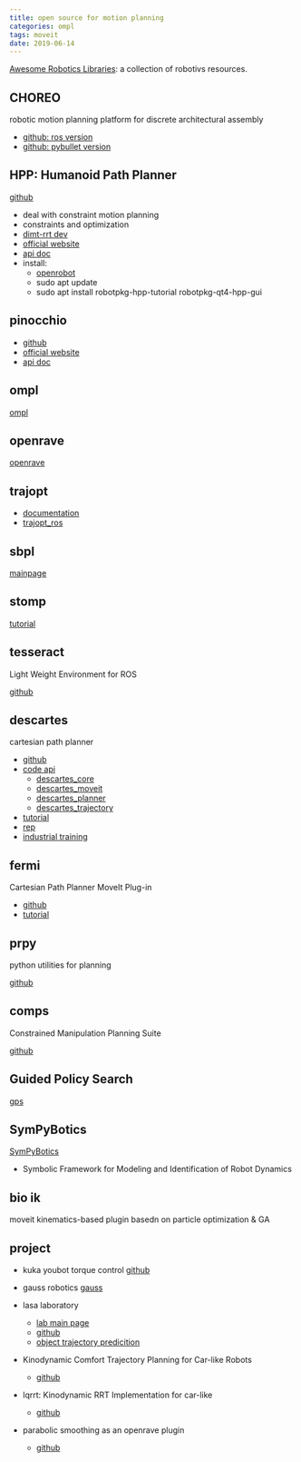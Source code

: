 ```yaml
---
title: open source for motion planning
categories: ompl
tags: moveit
date: 2019-06-14
---
```

[Awesome Robotics Libraries](https://github.com/jslee02/awesome-robotics-libraries#motion-planning-and-control): a collection of robotivs resources.

## CHOREO

robotic motion planning platform for discrete architectural assembly

- [github: ros version](https://github.com/yijiangh/Choreo)
- [github: pybullet version](https://github.com/yijiangh/pychoreo)

## HPP: Humanoid Path Planner

[github](https://github.com/humanoid-path-planner)

- deal with constraint motion planning
- constraints and optimization
- [dimt-rrt dev](https://github.com/humanoid-path-planner/hpp-core/blob/814f6ede053b2154e29c44f32183dadd8b3ab1ba/src/dimt-rrt.cc)
- [official website](https://humanoid-path-planner.github.io/hpp-doc/)
- [api doc](https://gepettoweb.laas.fr/hpp/hpp-doc/doxygen-html/index.html)
- install:
    - [openrobot](http://robotpkg.openrobots.org/debian.html)
    - sudo apt update
    - sudo apt install robotpkg-hpp-tutorial robotpkg-qt4-hpp-gui
## pinocchio

- [github](https://github.com/stack-of-tasks/pinocchio)
- [official website](https://stack-of-tasks.github.io/pinocchio/)
- [api doc](https://gepettoweb.laas.fr/doc/stack-of-tasks/pinocchio/master/doxygen-html/md_doc_d-practical-exercises_intro.html)



## ompl

[ompl](http://ompl.kavrakilab.org/)

## openrave

[openrave](https://github.com/rdiankov/openrave/tree/efa968c9adeddf0526d6b9285a98bea03e12f227)


## trajopt

- [documentation](http://rll.berkeley.edu/trajopt/doc/sphinx_build/html/)
- [trajopt_ros](https://github.com/ros-industrial-consortium/trajopt_ros)

## sbpl

[mainpage](http://sbpl.net/node/50)

## stomp

[tutorial](http://wiki.ros.org/Papers/ICRA2011_Kalakrishnan#Instructions_for_reproducing_experiments)

## tesseract

Light Weight Environment for ROS

[github](https://github.com/ros-industrial-consortium/tesseract-)

## descartes

cartesian path planner

- [github](https://github.com/ros-industrial-consortium/descartes)
- [code api](http://wiki.ros.org/descartes)
    - [descartes_core](http://docs.ros.org/indigo/api/descartes_core/html/index.html)
    - [descartes_moveit](http://docs.ros.org/indigo/api/descartes_moveit/html/)
    - [descartes_planner](http://docs.ros.org/indigo/api/descartes_planner/html/)
    - [descartes_trajectory ](http://docs.ros.org/indigo/api/descartes_trajectory/html/)
- [tutorial](http://wiki.ros.org/descartes/Tutorials)
- [rep](https://github.com/ros-industrial/rep)
- [industrial training](https://industrial-training-master.readthedocs.io/en/melodic/_source/session4/Motion-Planning-CPP.html)

## fermi
 
 Cartesian Path Planner MoveIt Plug-in

- [github](https://github.com/ros-industrial-consortium/fermi/tree/hydro-devel)
- [tutorial](http://wiki.ros.org/moveit_cartesian_plan_plugin)

## prpy

python utilities for planning

[github](https://github.com/personalrobotics/prpy)

## comps

Constrained Manipulation Planning Suite

[github](https://github.com/personalrobotics/comps)

## Guided Policy Search

[gps](http://rll.berkeley.edu/gps/)

## SymPyBotics

[SymPyBotics](https://github.com/cdsousa/SymPyBotics)

- Symbolic Framework for Modeling and Identification of Robot Dynamics

## bio ik

moveit kinematics-based plugin basedn on particle optimization & GA

## project

- kuka youbot torque control
    [github](https://github.com/uzh-rpg/rpg_youbot_torque_control)

- gauss robotics
    [gauss](https://github.com/TonyRobotics/gauss)

- lasa laboratory
    - [lab main page](http://lasa.epfl.ch/)
    - [github](https://github.com/epfl-lasa)
    - [object trajectory predicition](https://github.com/epfl-lasa/Object-Trajectory-Prediction)
- Kinodynamic Comfort Trajectory Planning for Car-like Robots
    - [github](https://github.com/HeechanShin/KinodynamicComfortTrajectoryPlanning)
- lqrrt: Kinodynamic RRT Implementation for car-like
    - [github](https://github.com/jnez71/lqRRT)
- parabolic smoothing as an openrave plugin
    - [github](https://github.com/personalrobotics/or_parabolicsmoother)

